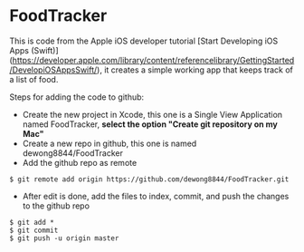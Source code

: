 # FoodTracker

This is code from the Apple iOS developer tutorial [Start Developing iOS Apps (Swift)]
(https://developer.apple.com/library/content/referencelibrary/GettingStarted/DevelopiOSAppsSwift/),
it creates a simple working app that keeps track of a list of food.

Steps for adding the code to github:
- Create the new project in Xcode, this one is a Single View Application
  named FoodTracker, **select the option "Create git repository on my Mac"**
- Create a new repo in github, this one is named dewong8844/FoodTracker
- Add the github repo as remote
```
$ git remote add origin https://github.com/dewong8844/FoodTracker.git
```
- After edit is done, add the files to index, commit, and push the changes to the github repo
```
$ git add *
$ git commit
$ git push -u origin master
```
